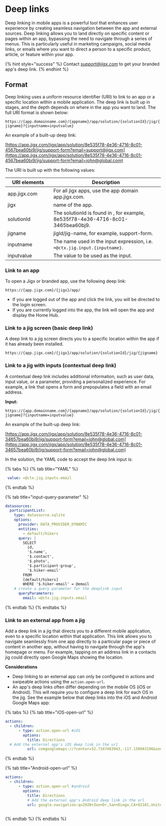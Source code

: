 # Deep links

Deep linking in mobile apps is a powerful tool that enhances user experience by creating seamless navigation between the app and external sources. Deep linking allows you to land directly on specific content or pages within an app, bypassing the need to navigate through a series of menus. This is particularly useful in marketing campaigns, social media links, or emails where you want to direct a person to a specific product, article, or feature within your app.

{% hint style="success" %}
Contact [_support@jigx.com_](mailto:support@jigx.com) to get your branded app's deep link.
{% endhint %}

## Format

Deep linking uses a uniform resource identifier (URI) to link to an app or a specific location within a mobile application. The deep link is built up in stages, and the depth depends on where in the app you want to land. The full URI format is shown below:

`https://{app.domainname.com}/{appname}/app/solution/{solutionId}/jig/{jigname}?{inputname=inputvalue}`

An example of a built-up deep link:

[https://app.jigx.com/jigx/app/solution/8e535f78-4e36-4716-8c01-4567bea60bj9/jig/support-form?email=support@jigx.com](https://app.jigx.com/jigx/app/solution/8e535f78-4e36-4716-8c01-4567bea60bj9/jig/support-form?email=john@global.com)

The URI is built up with the following values:

<table><thead><tr><th width="132.19140625">URI elements</th><th>Description</th></tr></thead><tbody><tr><td>app.jigx.com</td><td>For all jigx apps, use the app domain app.jigx.com.</td></tr><tr><td>jigx</td><td>name of the app.</td></tr><tr><td>solutionId</td><td>The solutionId is found in , for example, 8e535f78-4e36-4716-8c01-3465bea60bj9.</td></tr><tr><td>jigname</td><td>jigId/jig-name, for example, support-form.</td></tr><tr><td>inputname</td><td>The name used in the input expression, i.e. <code>=@ctx.jig.input.{inputname}</code>.</td></tr><tr><td>inputvalue</td><td>The value to be used as the input.</td></tr></tbody></table>

### Link to an app

To open a Jigx or branded app, use the following deep link:

`https://{app.jigx.com}/{jigx}/app/`

* If you are logged out of the app and click the link, you will be directed to the login screen.
* If you are currently logged into the app, the link will open the app and display the Home Hub.

### Link to a jig screen (basic deep link)

A deep link to a jig screen directs you to a specific location within the app if it has already been installed.

`https://{app.jigx.com}/{jigx}/app/solution/{solutionId}/jig/{jigname}`

### Link to a jig with inputs (contextual deep link)

A contextual deep link includes additional information, such as user data, input value, or a parameter, providing a personalized experience. For example, a link that opens a form and prepopulates a field with an email address.

**Input:**

`https://{app.domainname.com}/{appname}/app/solution/{solutionId}/jig/{jigname}?{inputname=inputvalue}`

An example of the built-up deep link:

[https://app.jigx.com/jigx/app/solution/8e535f78-4e36-4716-8c01-34657bea60bj9/jig/support-form?email=john@global.com](https://app.jigx.com/jigx/app/solution/8e535f78-4e36-4716-8c01-34657bea60bj9/jig/support-form?email=john@global.com)

In the solution, the YAML code to accept the deep link input is:

{% tabs %}
{% tab title="YAML" %}
```yaml
 value: =@ctx.jig.inputs.email
```
{% endtab %}

{% tab title="input-query-parameter" %}
```yaml
datasources:
  participantList: 
    type: datasource.sqlite
    options:
      provider: DATA_PROVIDER_DYNAMIC
      entities:
        - default/hikers
      query: |
        SELECT
          id,
          '$.name',
          '$.contact',
          '$.photo',
          '$.participant-group',
          '$.hiker-email'
        FROM
        [default/hikers]    
        WHERE '$.hiker-email' = @email
    # create a query parameter for the deeplink input
      queryParameters:
        email: =@ctx.jig.inputs.email
```
{% endtab %}
{% endtabs %}

### Link to an external app from a jig

Add a deep link in a jig that directs you to a different mobile application, even to a specific location within that application. This link allows you to navigate seamlessly from one app directly to a particular page or piece of content in another app, without having to navigate through the app's homepage or menu. For example, tapping on an address link in a contacts jig could directly open Google Maps showing the location.

**Considerations**

* Deep linking to an external app can only be configured in actions and swipeable actions using the `action.open-url`.
* An app's deep links often differ depending on the mobile OS (iOS or Android). This will require you to configure a deep link for each OS in the jig. See the example below that deep links into the iOS and Android Google Maps app:

{% tabs %}
{% tab title="iOS-open-url" %}
```yaml
actions:
  - children:
      - type: action.open-url #iOS
        options:
          title: Directions
  # Add the external app's iOS deep link in the url    
          url: comgooglemaps://?center=32.7347483943,-117.150943196&zoom=14
```
{% endtab %}

{% tab title="Android-open-url" %}
```yaml
actions:
  - children:  
      - type: action.open-url #android
        options:
          title: Directions
          # Add the external app's Android deep link in the url
          url: google.navigation:q=2920+Zoo+Dr,San+Diego,CA+92101,United+States
 
```
{% endtab %}
{% endtabs %}
